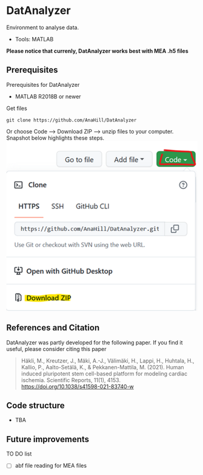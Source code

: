 # DatAnalyzer
Environment to analyse data.
- Tools: MATLAB

**Please notice that currenly, DatAnalyzer works best with MEA .h5 files**

## Prerequisites
Prerequisites for DatAnalyzer
- MATLAB R2018B or newer


Get files
```
git clone https://github.com/AnaHill/DatAnalyzer
```
Or choose Code --> Download ZIP --> unzip files to your computer. Snapshot below highlights these steps.
![How to download codes](doc_pics/2022-09-12-13-51-12.png)




## References and Citation
DatAnalyzer was partly developed for the following paper. If you find it useful, please consider citing this paper
> Häkli, M., Kreutzer, J., Mäki, A.-J., Välimäki, H., Lappi, H., Huhtala, H., Kallio, P., Aalto-Setälä, K., & Pekkanen-Mattila, M. (2021). Human induced pluripotent stem cell-based platform for modeling cardiac ischemia. Scientific Reports, 11(1), 4153. https://doi.org/10.1038/s41598-021-83740-w

## Code structure
- TBA
## Future improvements
TO DO list
- [ ] abf file reading for MEA files

